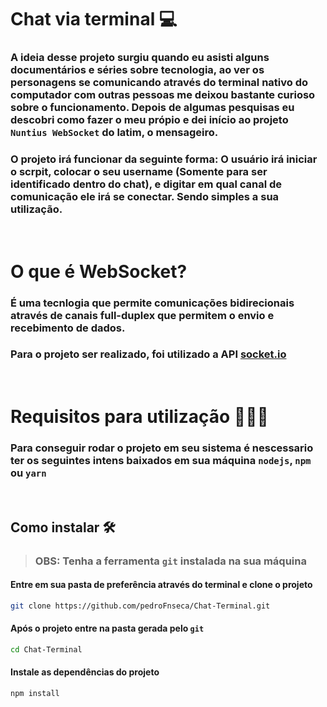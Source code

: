 # Chat via terminal 💻
### A ideia desse projeto surgiu quando eu asisti alguns documentários e séries sobre tecnologia, ao ver os personagens se comunicando através do terminal nativo do computador com outras pessoas me deixou bastante curioso sobre o funcionamento. Depois de algumas pesquisas eu descobri como fazer o meu própio e dei início ao projeto ```Nuntius WebSocket``` do latim, o mensageiro. 
### O projeto irá funcionar da seguinte forma: O usuário irá iniciar o scrpit, colocar o seu username (Somente para ser identificado dentro do chat), e digitar em qual canal de comunicação ele irá se conectar. Sendo simples a sua utilização.

<br>

# O que é WebSocket? 

### É uma tecnlogia que permite comunicações bidirecionais através de canais full-duplex que permitem o envio e recebimento de dados.  

<!--- Imagem full-duplex -->

### Para o projeto ser realizado, foi utilizado a API [socket.io](https://socket.io/)


<!-- Imagem websocket --->


<br>

# Requisitos para utilização 🚨🚧🚨
### Para conseguir rodar o projeto em seu sistema é nescessario ter os seguintes intens baixados em sua máquina ```nodejs```, ```npm``` ou ```yarn```

<br>


## Como instalar 🛠️
> ### OBS: Tenha a ferramenta ```git``` instalada na sua máquina

#### Entre em sua pasta de preferência através do terminal e clone o projeto
```bash
git clone https://github.com/pedroFnseca/Chat-Terminal.git
```

#### Após o projeto entre na pasta gerada pelo ```git```
```bash
cd Chat-Terminal
```

#### Instale as dependências do projeto
```bash
npm install
```
